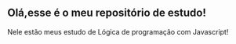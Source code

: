 ## Olá,esse é o meu repositório de estudo!
Nele estão meus estudo de Lógica de programação com Javascript!

